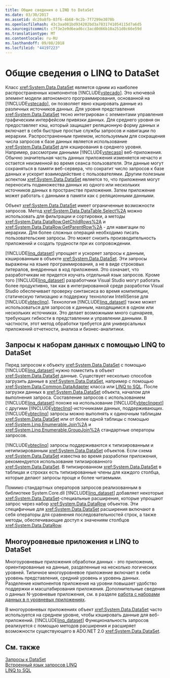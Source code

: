 ```yaml
---
title: Общие сведения о LINQ to DataSet
ms.date: 03/30/2017
ms.assetid: dc20a8fb-03f6-4b68-9c2b-7f7299e3070b
ms.openlocfilehash: 43c3aa081bd934202bd3a7831741054115d7a6d5
ms.sourcegitcommit: c7f3e2e9d6ead6cc3acd0d66b10a251d0c66e59d
ms.translationtype: MT
ms.contentlocale: ru-RU
ms.lasthandoff: 09/08/2018
ms.locfileid: "44197223"
---
```

# <a name="linq-to-dataset-overview"></a>Общие сведения о LINQ to DataSet
Класс <xref:System.Data.DataSet> является одним из наиболее распространенных компонентов [!INCLUDE[vstecado](../../../../includes/vstecado-md.md)]. Это ключевой элемент модели автономного программирования, основанной на [!INCLUDE[vstecado](../../../../includes/vstecado-md.md)], он позволяет явно кэшировать данные из различных источников данных. Для уровня представления <xref:System.Data.DataSet> тесно интегрирован с элементами управления графическим интерфейсом привязки данных. Для среднего уровня он предоставляет кэш, который защищает реляционную форму данных и включает в себя быстрые простые службы запросов и навигации по иерархии. Распространенным приемом, используемым для сокращения числа запросов к базе данных является использование <xref:System.Data.DataSet> для кэширования в среднего уровня. Например, рассмотрим данными [!INCLUDE[vstecasp](../../../../includes/vstecasp-md.md)] веб-приложения. Обычно значительная часть данных приложения изменяется нечасто и остается неизменной во время сеанса пользователя. Эти данные могут сохраняться в памяти веб-сервера, что сократит число запросов к базе данных и ускорит взаимодействие с пользователями. Другим полезным аспектом <xref:System.Data.DataSet> является то, что приложения могут переносить подмножества данных из одного или нескольких источников данных в пространстве приложения. Затем приложение может работать с данными в памяти как с реляционными данными.  
  
 Объект <xref:System.Data.DataSet> имеет ограниченные возможности запросов. Метод <xref:System.Data.DataTable.Select%2A> можно использовать для фильтрации и сортировки, а методы <xref:System.Data.DataRow.GetChildRows%2A> и <xref:System.Data.DataRow.GetParentRow%2A> - для навигации по иерархии. Для более сложных операций необходимо писать пользовательские запросы. Это может снизить производительность приложений и создать трудности при их сопровождении.  
  
 [!INCLUDE[linq_dataset](../../../../includes/linq-dataset-md.md)] упрощает и ускоряет запросы к данным, кэшированным в объекте <xref:System.Data.DataSet>. Эти запросы выражены на языке программирования, а не в виде строковых литералов, внедренных в код приложения. Это означает, что разработчикам не придется изучать отдельный язык запросов. Кроме того [!INCLUDE[linq_dataset](../../../../includes/linq-dataset-md.md)] разработчики Visual Studio могут работать более продуктивно, так как в интегрированной среде разработки Visual Studio обеспечивает проверку синтаксиса во время компиляции, статическую типизацию и поддержку технологии IntelliSense для [!INCLUDE[vbteclinq](../../../../includes/vbteclinq-md.md)]. Технология [!INCLUDE[linq_dataset](../../../../includes/linq-dataset-md.md)] также может использоваться для запросов к данным, находящимся в одном или нескольких источниках. Это делает возможными много сценариев, требующих гибкости в представлении и управлении данными. В частности, этот метод обработки требуется для универсальных приложений отчетности, анализа и бизнес-аналитики.  
  
## <a name="querying-datasets-using-linq-to-dataset"></a>Запросы к наборам данных с помощью LINQ to DataSet  
 Перед запросом к объекту <xref:System.Data.DataSet> с помощью [!INCLUDE[linq_dataset](../../../../includes/linq-dataset-md.md)] нужно поместить в объект <xref:System.Data.DataSet> данные. Существует несколько способов загрузить данные в <xref:System.Data.DataSet>, например с помощью <xref:System.Data.Common.DataAdapter> класса или [LINQ to SQL](../../../../docs/framework/data/adonet/sql/linq/index.md). После загрузки данных в <xref:System.Data.DataSet> объекта, началом для выполнения запроса. Составление запросов с использованием [!INCLUDE[linq_dataset](../../../../includes/linq-dataset-md.md)] похоже на использование [!INCLUDE[vbteclinqext](../../../../includes/vbteclinqext-md.md)] с другими [!INCLUDE[vbteclinq](../../../../includes/vbteclinq-md.md)]-источниками данных, поддерживающих. [!INCLUDE[vbteclinq](../../../../includes/vbteclinq-md.md)] запросы можно выполнять к одиночным таблицам <xref:System.Data.DataSet> или от более одной таблицы с помощью <xref:System.Linq.Enumerable.Join%2A> и <xref:System.Linq.Enumerable.GroupJoin%2A> стандартные операторы запросов.  
  
 [!INCLUDE[vbteclinq](../../../../includes/vbteclinq-md.md)] запросы поддерживаются к типизированным и нетипизированным <xref:System.Data.DataSet> объектов. Если схема <xref:System.Data.DataSet> известна во время разработки приложения, рекомендуется использование типизированного <xref:System.Data.DataSet>. В типизированном <xref:System.Data.DataSet> в таблицах и строках есть типизированные члены для каждого столбца, которые делают запросы проще и более читаемыми.  
  
 Помимо стандартных операторов запросов реализованным в библиотеке System.Core.dll [!INCLUDE[linq_dataset](../../../../includes/linq-dataset-md.md)] добавляет некоторые <xref:System.Data.DataSet>-специальные расширения, которые упрощают запрос через набор <xref:System.Data.DataRow> объектов. Эти специфичные для <xref:System.Data.DataSet> расширения включают в себя операторы для сравнения последовательностей строк, а также методы, обеспечивающие доступ к значениям столбцов <xref:System.Data.DataRow>.  
  
## <a name="n-tier-applications-and-linq-to-dataset"></a>Многоуровневые приложения и LINQ to DataSet  
 Многоуровневые приложения обработки данных - это приложения, ориентированные на данные, разделенные на несколько логических уровней. Типичное многоуровневое приложение включает в себя уровень представления, средний уровень и уровень данных. Разделение компонентов приложения на уровни повышает удобство поддержки и масштабирования приложения. Дополнительные сведения о данных N-уровневые приложения, см. в разделе [работа с наборами данных в n уровневых приложениях](/visualstudio/data-tools/work-with-datasets-in-n-tier-applications).  
  
 В многоуровневых приложениях объект <xref:System.Data.DataSet> часто используется на среднем уровне, чтобы кэшировать данные для веб-приложений. [!INCLUDE[linq_dataset](../../../../includes/linq-dataset-md.md)] Функциональность запросов реализуется с помощью методов расширения и расширяет возможности существующего в ADO.NET 2.0 <xref:System.Data.DataSet>.  
  
## <a name="see-also"></a>См. также  
 [Запросы к DataSet](../../../../docs/framework/data/adonet/querying-datasets-linq-to-dataset.md)  
 [Встроенный язык запросов LINQ](https://msdn.microsoft.com/library/a73c4aec-5d15-4e98-b962-1274021ea93d)  
 [LINQ to SQL](../../../../docs/framework/data/adonet/sql/linq/index.md)
